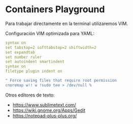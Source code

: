 # Containers Playground

Para trabajar directamente en la terminal utilizaremos VIM.

Configuración VIM optimizada para YAML:

```yaml
syntax on
set tabstop=2 softtabstop=2 shiftwidth=2
set expandtab
set number ruler
set autoindent smartindent
syntax on
filetype plugin indent on

" Force saving files that require root permission 
cnoremap w!! w !sudo tee > /dev/null %
```

Otros editores de texto:

* https://www.sublimetext.com/
* https://wiki.gnome.org/Apps/Gedit
* https://notepad-plus-plus.org/
